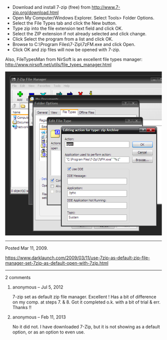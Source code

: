 
* Download and install 7-zip (free) from http://www.7-zip.org/download.html
* Open My Computer/Windows Explorer. Select Tools> Folder Options.
* Select the File Types tab and click the New button.
* Type zip into the file extension text field and click OK.
* Select the ZIP extension if not already selected and click change.
* Click Select the program from a list and click OK.
* Browse to C:\Program Files\7-Zip\7zFM.exe and click Open.
* Click OK and zip files will now be opened with 7-zip.

Also, FileTypesMan from NirSoft is an excellent file types manager:
http://www.nirsoft.net/utils/file_types_manager.html

<img alt="" src="/img/uploads/2011-11/7zip-default-zip-file-manager.png" />

---

Posted Mar 11, 2009.

https://www.darklaunch.com/2009/03/11/use-7zip-as-default-zip-file-manager-set-7zip-as-default-open-with-7zip.html

---

2 comments

<ol>
    <li>
        <div>
            anonymous &ndash; Jul 5, 2012
            <div>
                <p>7-zip set as default zip file manager. Excellent ! Has a bit of difference on my comp. at steps 7. &amp; 8. Got it completed o.k. with a bit of trial &amp; err. Thanks !!</p>
            </div>
        </div>
    </li>
    <li>
        <div>
            anonymous &ndash; Feb 11, 2013
            <div>
                <p>No it did not. I have downloaded 7-Zip, but it is not showing as a default option, or as an option to even use.</p>
            </div>
        </div>
    </li>
</ol>
